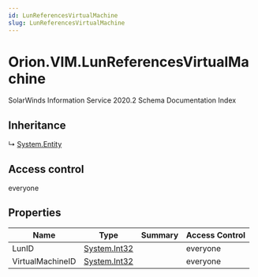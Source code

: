 ```yaml
---
id: LunReferencesVirtualMachine
slug: LunReferencesVirtualMachine
---
```


# Orion.VIM.LunReferencesVirtualMachine

SolarWinds Information Service 2020.2 Schema Documentation Index

## Inheritance

↳ [System.Entity](./../System/Entity)

## Access control

everyone

## Properties

| Name | Type | Summary | Access Control |
| ------ | ------ | ------ | ------ |
| LunID | [System.Int32](https://docs.microsoft.com/en-us/dotnet/api/system.int32) |  | everyone |
| VirtualMachineID | [System.Int32](https://docs.microsoft.com/en-us/dotnet/api/system.int32) |  | everyone |

